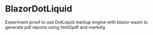 # BlazorDotLiquid
Experiment proof to use DotLiquid markup engine with blazor wasm to generate pdf reports using html2pdf and markdig
